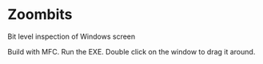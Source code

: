 # Zoombits
Bit level inspection of Windows screen

Build with MFC.
Run the EXE.
Double click on the window to drag it around.
